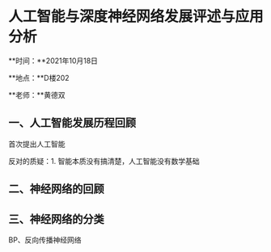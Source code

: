 # 人工智能与深度神经网络发展评述与应用分析

**时间：**2021年10月18日

**地点：**D楼202

**老师：**黄德双

## 一、人工智能发展历程回顾

首次提出人工智能

反对的质疑：1. 智能本质没有搞清楚，人工智能没有数学基础

## 二、神经网络的回顾

## 三、神经网络的分类

BP、反向传播神经网络

